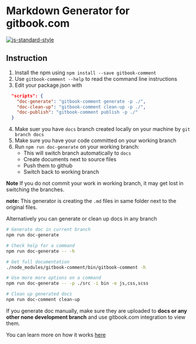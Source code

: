 # Markdown Generator for gitbook.com

[![js-standard-style](https://img.shields.io/badge/code%20style-standard-brightgreen.svg)](http://standardjs.com)

## Instruction
1. Install the npm using `npm install --save gitbook-comment` 
2. Use `gitbook-comment --help` to read the command line instructions
3. Edit your package.json with
```json
  "scripts": {
    "doc-generate": "gitbook-comment generate -p ./",
    "doc-clean-up": "gitbook-comment clean-up -p ./",
    "doc-publish": "gitbook-comment publish -p ./"
  }
```
4. Make suer you have `docs` branch created locally on your machine by `git branch docs`
5. Make sure you have your code committed on your working branch
6. Run `npm run doc-generate` on your working branch:
   * This will switch branch automatically to `docs`
   * Create documents next to source files
   * Push them to github
   * Switch back to working branch

**Note** If you do not commit your work in working branch, it may get lost in switching the branches.

**note:** This generator is creating the `.md` files in same folder next to the original files.

Alternatively you can generate or clean up docs in any branch
```bash
# Generate doc in current branch
npm run doc-generate

# Check help for a command
npm run doc-generate -- -h

# Get full documentation
./node_modules/gitbook-comment/bin/gitbook-comment -h

# Use more more options on a command
npm run doc-generate -- -p ./src -i bin -e js,css,scss

# Clean up generated docs
npm run doc-comment clean-up
```

If you generate doc manually, make sure they are uploaded to **docs or any other none development branch** and use gitbook.com integration to view them.



You can learn more on how it works [here](https://tipi-1.gitbook.io/gitbook-comment/v/docs/)
